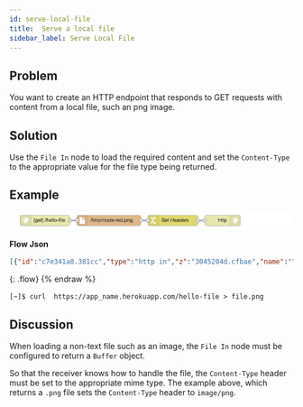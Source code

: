 ```yaml
---
id: serve-local-file
title:  Serve a local file
sidebar_label: Serve Local File
---
```


## Problem

You want to create an HTTP endpoint that responds to GET requests with content
from a local file, such an png image.

## Solution

Use the <code class="node">File In</code> node to load the required content and
set the `Content-Type` to the appropriate value for the file type being returned.

## Example

![](../assets/httpEndpoints/serve-a-local-file.png)

<b>Flow Json</b>
~~~json
[{"id":"c7e341a0.381cc","type":"http in","z":"3045204d.cfbae","name":"","url":"/hello-file","method":"get","swaggerDoc":"","x":110,"y":720,"wires":[["2fb1c354.d04e3c"]]},{"id":"2fb1c354.d04e3c","type":"file in","z":"3045204d.cfbae","name":"","filename":"/tmp/node-red.png","format":"","x":290,"y":720,"wires":[["c9e28681.361d78"]]},{"id":"c9e28681.361d78","type":"change","z":"3045204d.cfbae","name":"Set Headers","rules":[{"t":"set","p":"headers","pt":"msg","to":"{}","tot":"json"},{"t":"set","p":"headers.content-type","pt":"msg","to":"image/png","tot":"str"}],"action":"","property":"","from":"","to":"","reg":false,"x":470,"y":720,"wires":[["88974243.7768c"]]},{"id":"88974243.7768c","type":"http response","z":"3045204d.cfbae","name":"","x":610,"y":720,"wires":[]}]
~~~
{: .flow}
{% endraw %}

~~~text
[~]$ curl  https://app_name.herokuapp.com/hello-file > file.png
~~~


## Discussion

When loading a non-text file such as an image, the <code class="node">File In</code>
node must be configured to return a `Buffer` object.

So that the receiver knows how to handle the file, the `Content-Type` header must
be set to the appropriate mime type. The example above, which returns a `.png` file
sets the `Content-Type` header to `image/png`.
